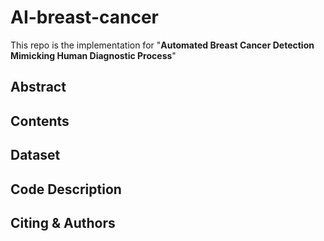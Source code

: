 # AI-breast-cancer 
This repo is the implementation for "**Automated Breast Cancer Detection Mimicking Human Diagnostic Process**"
## Abstract
## Contents
## Dataset
## Code Description
## Citing & Authors
